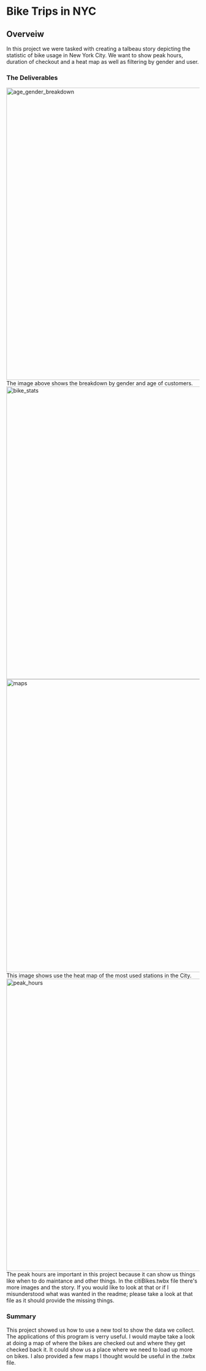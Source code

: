 # Bike Trips in NYC

## Overveiw
In this project we were tasked with creating a talbeau story depicting the statistic of bike usage in New York City. We want to show peak hours, duration of checkout and a heat map as well as filtering by gender and user.

### The Deliverables
<img width="761" alt="age_gender_breakdown" src="https://user-images.githubusercontent.com/91299736/148702646-ab1e8aba-6e7f-458f-a785-6e1cd91134e7.PNG">
The image above shows the breakdown by gender and age of customers.
<img width="762" alt="bike_stats" src="https://user-images.githubusercontent.com/91299736/148702652-d351666f-0bea-48c1-8683-424d4f798027.PNG">
<img width="763" alt="maps" src="https://user-images.githubusercontent.com/91299736/148702665-29ea647c-feaa-470f-9e78-1dec9db9ccca.PNG">
This image shows use the heat map of the most used stations in the City.
<img width="761" alt="peak_hours" src="https://user-images.githubusercontent.com/91299736/148702684-b619a712-00b2-49de-9a94-2a70b63cb0c3.PNG">
The peak hours are important in this project because it can show us things like when to do maintance and other things.
In the citiBikes.twbx file there's more images and the story. If you would like to look at that or if I misunderstood what was wanted in the readme; please take a look at that file as it should provide the missing things.

### Summary
This project showed us how to use a new tool to show the data we collect. The applications of this program is verry useful. I would maybe take a look at doing a map of where the bikes are checked out and where they get checked back it.  It could show us a place where we need to load up more on bikes. I also provided a few maps I thought would be useful in the .twbx file.
